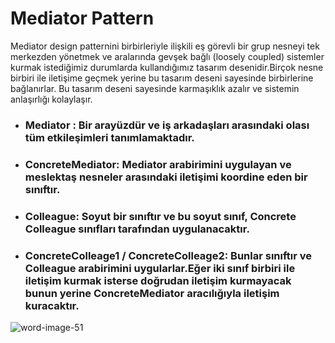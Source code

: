 # Mediator Pattern
Mediator design patternini birbirleriyle ilişkili eş görevli bir grup nesneyi tek merkezden yönetmek ve aralarında gevşek bağlı (loosely coupled) sistemler kurmak istediğimiz durumlarda kullandığımız tasarım desenidir.Birçok nesne birbiri ile iletişime geçmek yerine bu tasarım deseni sayesinde birbirlerine bağlanırlar. Bu tasarım deseni sayesinde karmaşıklık azalır ve sistemin anlaşırlığı kolaylaşır.

* ### Mediator : Bir arayüzdür ve iş arkadaşları arasındaki olası tüm etkileşimleri tanımlamaktadır.

* ### ConcreteMediator: Mediator arabirimini uygulayan ve meslektaş nesneler arasındaki iletişimi koordine eden bir sınıftır.

* ### Colleague: Soyut bir sınıftır ve bu soyut sınıf, Concrete Colleague sınıfları tarafından uygulanacaktır.

* ### ConcreteColleage1 / ConcreteColleage2: Bunlar sınıftır ve Colleague arabirimini uygularlar.Eğer iki sınıf birbiri ile iletişim kurmak isterse doğrudan iletişim kurmayacak bunun yerine ConcreteMediator aracılığıyla iletişim kuracaktır.




![word-image-51](https://user-images.githubusercontent.com/90327328/139720937-aeb44742-7d7e-4e42-865c-b997b18936bf.png)

